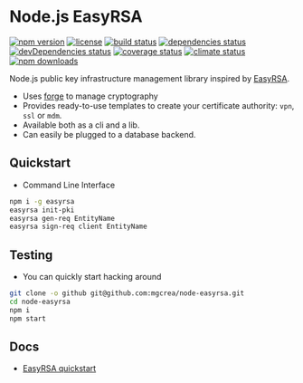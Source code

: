 # Node.js EasyRSA

[![npm version](https://img.shields.io/npm/v/easyrsa.svg)](https://www.npmjs.com/package/easyrsa)
[![license](https://img.shields.io/github/license/mgcrea/node-easyrsa.svg?style=flat)](https://tldrlegal.com/license/mit-license) [![build status](http://img.shields.io/travis/mgcrea/node-easyrsa/master.svg?style=flat)](http://travis-ci.org/mgcrea/node-easyrsa) [![dependencies status](https://img.shields.io/david/mgcrea/node-easyrsa.svg?style=flat)](https://david-dm.org/mgcrea/node-easyrsa) [![devDependencies status](https://img.shields.io/david/dev/mgcrea/node-easyrsa.svg?style=flat)](https://david-dm.org/mgcrea/node-easyrsa#info=devDependencies) [![coverage status](http://img.shields.io/codeclimate/coverage/github/mgcrea/node-easyrsa.svg?style=flat)](https://codeclimate.com/github/mgcrea/node-easyrsa) [![climate status](https://img.shields.io/codeclimate/github/mgcrea/node-easyrsa.svg?style=flat)](https://codeclimate.com/github/mgcrea/node-easyrsa)
[![npm downloads](https://img.shields.io/npm/dm/easyrsa.svg)](https://www.npmjs.com/package/easyrsa)

Node.js public key infrastructure management library inspired by [EasyRSA](https://github.com/OpenVPN/easy-rsa).

- Uses [forge](https://github.com/digitalbazaar/forge) to manage cryptography
- Provides ready-to-use templates to create your certificate authority: `vpn`, `ssl` or `mdm`.
- Available both as a cli and a lib.
- Can easily be plugged to a database backend.

## Quickstart

- Command Line Interface

```bash
npm i -g easyrsa
easyrsa init-pki
easyrsa gen-req EntityName
easyrsa sign-req client EntityName
```

## Testing

- You can quickly start hacking around

```bash
git clone -o github git@github.com:mgcrea/node-easyrsa.git
cd node-easyrsa
npm i
npm start
```

## Docs

- [EasyRSA quickstart](https://github.com/OpenVPN/easy-rsa/blob/master/README.quickstart.md)
